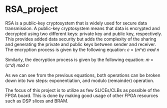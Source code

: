 # RSA_project
RSA is a public-key cryptosystem that is widely used for secure data transmission. A public-key 
cryptosystem means that data is encrypted and decrypted using two different keys: private key and 
public key, respectively. This provides added data security but adds the complexity of the sharing and 
generating the private and public keys between sender and receiver.
The encryption process is given by the following equation:
𝑐 = (𝑚^𝑒) 𝑚𝑜𝑑 𝑛

Similarly, the decryption process is given by the following equation:
𝑚 = (𝑐^𝑑) 𝑚𝑜𝑑 𝑛

As we can see from the previous equations, both operations can be broken down into two steps: 
exponentiation, and modulo (remainder) operation.

The focus of this project is to utilize as few SLICEs/CLBs as possible of the FPGA board. This is done by making good usage of 
other FPGA resources such as DSP slices and BRAM.
